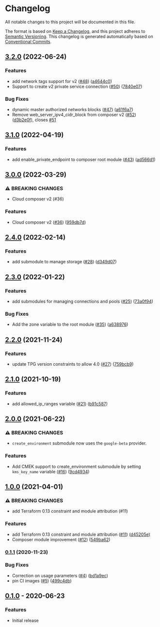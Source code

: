 # Changelog

All notable changes to this project will be documented in this file.

The format is based on
[Keep a Changelog](https://keepachangelog.com/en/1.0.0/),
and this project adheres to
[Semantic Versioning](https://semver.org/spec/v2.0.0.html).
This changelog is generated automatically based on [Conventional Commits](https://www.conventionalcommits.org/en/v1.0.0/).

## [3.2.0](https://github.com/terraform-google-modules/terraform-google-composer/compare/v3.1.0...v3.2.0) (2022-06-24)


### Features

* add network tags support for v2 ([#48](https://github.com/terraform-google-modules/terraform-google-composer/issues/48)) ([a4644c0](https://github.com/terraform-google-modules/terraform-google-composer/commit/a4644c048f647417b4c491de6cb813abe2d7eaec))
* Support to create v2 private service connection ([#50](https://github.com/terraform-google-modules/terraform-google-composer/issues/50)) ([7840e07](https://github.com/terraform-google-modules/terraform-google-composer/commit/7840e07682b05c663cd83261131cee2dac972728))


### Bug Fixes

* dynamic master authorized networks blocks ([#47](https://github.com/terraform-google-modules/terraform-google-composer/issues/47)) ([a61f6a7](https://github.com/terraform-google-modules/terraform-google-composer/commit/a61f6a7c4a84173584b33e62c3dc690112285aea))
* Remove web_server_ipv4_cidr_block from composer v2 ([#52](https://github.com/terraform-google-modules/terraform-google-composer/issues/52)) ([d3b2e0f](https://github.com/terraform-google-modules/terraform-google-composer/commit/d3b2e0f3e127352f97009f5e593efc72ce2f3b29)), closes [#51](https://github.com/terraform-google-modules/terraform-google-composer/issues/51)

## [3.1.0](https://github.com/terraform-google-modules/terraform-google-composer/compare/v3.0.0...v3.1.0) (2022-04-19)


### Features

* add enable_private_endpoint to composer root module ([#43](https://github.com/terraform-google-modules/terraform-google-composer/issues/43)) ([ad566d1](https://github.com/terraform-google-modules/terraform-google-composer/commit/ad566d18516aab5ae8061f544d921213f1bf5746))

## [3.0.0](https://github.com/terraform-google-modules/terraform-google-composer/compare/v2.4.0...v3.0.0) (2022-03-29)


### ⚠ BREAKING CHANGES

* Cloud composer v2 (#36)

### Features

* Cloud composer v2 ([#36](https://github.com/terraform-google-modules/terraform-google-composer/issues/36)) ([959db7d](https://github.com/terraform-google-modules/terraform-google-composer/commit/959db7d36dca43fa74866d79a91f1d5d1121fa16))

## [2.4.0](https://github.com/terraform-google-modules/terraform-google-composer/compare/v2.3.0...v2.4.0) (2022-02-14)


### Features

* add submodule to manage storage ([#28](https://github.com/terraform-google-modules/terraform-google-composer/issues/28)) ([d349d07](https://github.com/terraform-google-modules/terraform-google-composer/commit/d349d07811a2d4b84102caf9cb33ee90a02972da))

## [2.3.0](https://github.com/terraform-google-modules/terraform-google-composer/compare/v2.2.0...v2.3.0) (2022-01-22)


### Features

* add submodules for managing connections and pools ([#25](https://github.com/terraform-google-modules/terraform-google-composer/issues/25)) ([73a0f94](https://github.com/terraform-google-modules/terraform-google-composer/commit/73a0f9426fc5a750d9e42573481f24c969043589))


### Bug Fixes

* Add the zone variable to the root module ([#35](https://github.com/terraform-google-modules/terraform-google-composer/issues/35)) ([a638976](https://github.com/terraform-google-modules/terraform-google-composer/commit/a638976d595a87bb55525154e902d94fb00194d9))

## [2.2.0](https://www.github.com/terraform-google-modules/terraform-google-composer/compare/v2.1.0...v2.2.0) (2021-11-24)


### Features

* update TPG version constraints to allow 4.0 ([#27](https://www.github.com/terraform-google-modules/terraform-google-composer/issues/27)) ([759bcb9](https://www.github.com/terraform-google-modules/terraform-google-composer/commit/759bcb991d5917858717906acfd2e05f9d042891))

## [2.1.0](https://www.github.com/terraform-google-modules/terraform-google-composer/compare/v2.0.0...v2.1.0) (2021-10-19)


### Features

* add allowed_ip_ranges variable ([#21](https://www.github.com/terraform-google-modules/terraform-google-composer/issues/21)) ([b91c587](https://www.github.com/terraform-google-modules/terraform-google-composer/commit/b91c587706abd8f22d03976fff1c03cdef6d7d10))

## [2.0.0](https://www.github.com/terraform-google-modules/terraform-google-composer/compare/v1.0.0...v2.0.0) (2021-06-22)


### ⚠ BREAKING CHANGES

* `create_environment` submodule now uses the `google-beta` provider.

### Features

* Add CMEK support to create_environment submodule by setting `kms_key_name` variable ([#16](https://www.github.com/terraform-google-modules/terraform-google-composer/issues/16)) ([9cd4934](https://www.github.com/terraform-google-modules/terraform-google-composer/commit/9cd4934e5803318430d46b2f05810581a2400819))

## [1.0.0](https://www.github.com/terraform-google-modules/terraform-google-composer/compare/v0.1.1...v1.0.0) (2021-04-01)


### ⚠ BREAKING CHANGES

* add Terraform 0.13 constraint and module attribution (#11)

### Features

* add Terraform 0.13 constraint and module attribution ([#11](https://www.github.com/terraform-google-modules/terraform-google-composer/issues/11)) ([d45205e](https://www.github.com/terraform-google-modules/terraform-google-composer/commit/d45205e33e62ad43fe4ead09d9a1c54cd5716488))
* Composer module improvement ([#12](https://www.github.com/terraform-google-modules/terraform-google-composer/issues/12)) ([549ba62](https://www.github.com/terraform-google-modules/terraform-google-composer/commit/549ba6224c3e015028bffbf7fd204313179022d9))

### [0.1.1](https://www.github.com/terraform-google-modules/terraform-google-composer/compare/v0.1.0...v0.1.1) (2020-11-23)


### Bug Fixes

* Correction on usage parameters ([#4](https://www.github.com/terraform-google-modules/terraform-google-composer/issues/4)) ([bd1a9ec](https://www.github.com/terraform-google-modules/terraform-google-composer/commit/bd1a9ec24a20fdb3825faa97d6a677a13aa04c0d))
* pin CI images ([#5](https://www.github.com/terraform-google-modules/terraform-google-composer/issues/5)) ([499c4db](https://www.github.com/terraform-google-modules/terraform-google-composer/commit/499c4db3c9450ff5f93c2eb7f6e1b69aaac9c024))

## [0.1.0](https://github.com/terraform-google-modules/terraform-google-composer/releases/tag/v0.1.0) - 2020-06-23

### Features

- Initial release

[0.1.0]: https://github.com/terraform-google-modules/terraform-google-composer/releases/tag/v0.1.0
